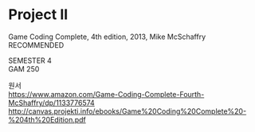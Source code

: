 # Project II
Game Coding Complete, 4th edition, 2013, Mike McSchaffry
<br>RECOMMENDED

SEMESTER 4<br>
GAM 250

원서<br>
https://www.amazon.com/Game-Coding-Complete-Fourth-McShaffry/dp/1133776574<br>
http://canvas.projekti.info/ebooks/Game%20Coding%20Complete%20-%204th%20Edition.pdf
